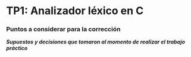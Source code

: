 # TP1: Analizador léxico en C

### Puntos a considerar para la corrección

***Supuestos y decisiones que tomaron al momento de realizar el trabajo práctico***